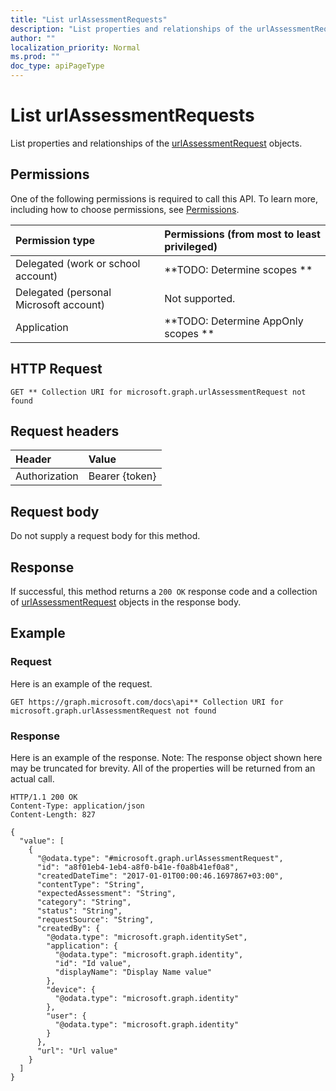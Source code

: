```yaml
---
title: "List urlAssessmentRequests"
description: "List properties and relationships of the urlAssessmentRequest objects."
author: ""
localization_priority: Normal
ms.prod: ""
doc_type: apiPageType
---
```


# List urlAssessmentRequests

List properties and relationships of the [urlAssessmentRequest](../resources/urlassessmentrequest.md) objects.

## Permissions
One of the following permissions is required to call this API. To learn more, including how to choose permissions, see [Permissions](/concepts/permissions-reference.md).

|Permission type|Permissions (from most to least privileged)|
|:---|:---|
|Delegated (work or school account)|**TODO: Determine scopes **|
|Delegated (personal Microsoft account)|Not supported.|
|Application|**TODO: Determine AppOnly scopes **|

## HTTP Request
<!-- {
  "blockType": "ignored"
}
-->
``` http
GET ** Collection URI for microsoft.graph.urlAssessmentRequest not found
```

## Request headers
|Header|Value|
|:---|:---|
|Authorization|Bearer {token}|

## Request body
Do not supply a request body for this method.

## Response
If successful, this method returns a `200 OK` response code and a collection of [urlAssessmentRequest](../resources/urlassessmentrequest.md) objects in the response body.

## Example

### Request
Here is an example of the request.
<!-- {
  "blockType": "request",
  "name": "get_urlassessmentrequest"
}
-->
``` http
GET https://graph.microsoft.com/docs\api** Collection URI for microsoft.graph.urlAssessmentRequest not found
```

### Response
Here is an example of the response. Note: The response object shown here may be truncated for brevity. All of the properties will be returned from an actual call.
<!-- {
  "blockType": "response",
  "truncated": true,
  "@odata.type": "collection(microsoft.graph.urlassessmentrequest)"
}
-->
``` http
HTTP/1.1 200 OK
Content-Type: application/json
Content-Length: 827

{
  "value": [
    {
      "@odata.type": "#microsoft.graph.urlAssessmentRequest",
      "id": "a8f01eb4-1eb4-a8f0-b41e-f0a8b41ef0a8",
      "createdDateTime": "2017-01-01T00:00:46.1697867+03:00",
      "contentType": "String",
      "expectedAssessment": "String",
      "category": "String",
      "status": "String",
      "requestSource": "String",
      "createdBy": {
        "@odata.type": "microsoft.graph.identitySet",
        "application": {
          "@odata.type": "microsoft.graph.identity",
          "id": "Id value",
          "displayName": "Display Name value"
        },
        "device": {
          "@odata.type": "microsoft.graph.identity"
        },
        "user": {
          "@odata.type": "microsoft.graph.identity"
        }
      },
      "url": "Url value"
    }
  ]
}
```

